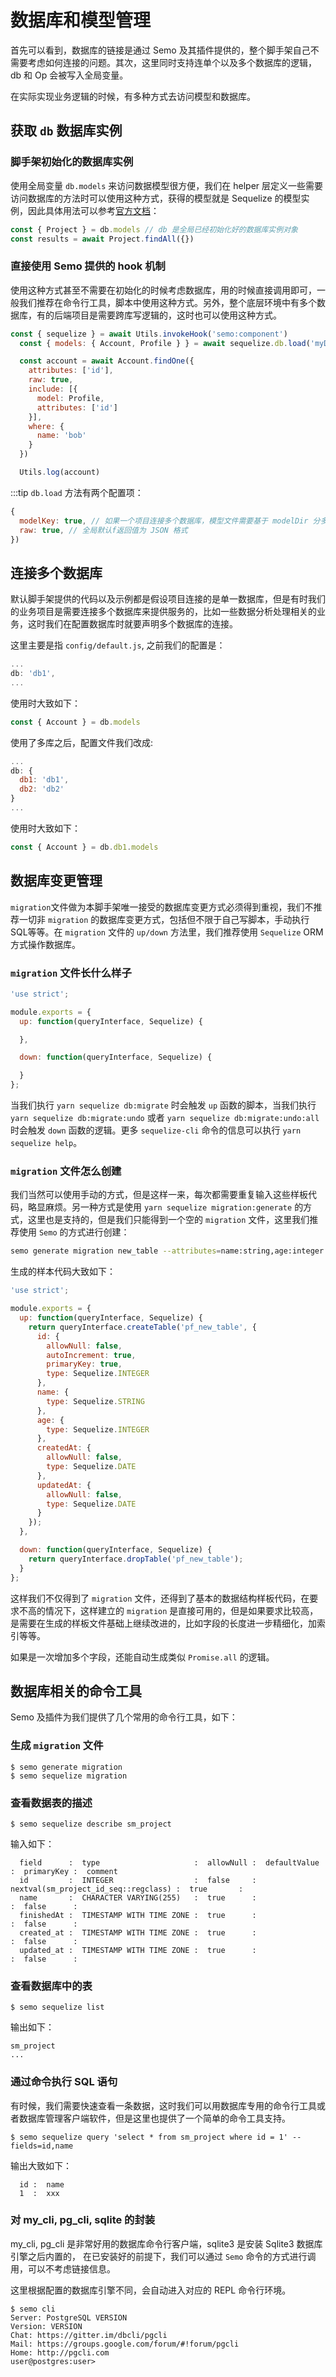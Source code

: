 # 数据库和模型管理

首先可以看到，数据库的链接是通过 Semo 及其插件提供的，整个脚手架自己不需要考虑如何连接的问题。其次，这里同时支持连单个以及多个数据库的逻辑，db 和 Op 会被写入全局变量。

在实际实现业务逻辑的时候，有多种方式去访问模型和数据库。

## 获取 `db` 数据库实例

### 脚手架初始化的数据库实例

使用全局变量 `db.models` 来访问数据模型很方便，我们在 helper 层定义一些需要访问数据库的方法时可以使用这种方式，获得的模型就是 Sequelize 的模型实例，因此具体用法可以参考[官方文档](http://docs.sequelizejs.com)：

```js
const { Project } = db.models // db 是全局已经初始化好的数据库实例对象
const results = await Project.findAll({})
```

### 直接使用 Semo 提供的 hook 机制

使用这种方式甚至不需要在初始化的时候考虑数据库，用的时候直接调用即可，一般我们推荐在命令行工具，脚本中使用这种方式。另外，整个底层环境中有多个数据库，有的后端项目是需要跨库写逻辑的，这时也可以使用这种方式。

```js
const { sequelize } = await Utils.invokeHook('semo:component')
  const { models: { Account, Profile } } = await sequelize.db.load('myDb')

  const account = await Account.findOne({
    attributes: ['id'],
    raw: true,
    include: [{
      model: Profile,
      attributes: ['id']
    }],
    where: {
      name: 'bob'
    }
  })

  Utils.log(account)
```

:::tip
`db.load` 方法有两个配置项：
```js
{
  modelKey: true, // 如果一个项目连接多个数据库，模型文件需要基于 modelDir 分多个目录存放
  raw: true, // 全局默认f返回值为 JSON 格式
})
```

## 连接多个数据库

默认脚手架提供的代码以及示例都是假设项目连接的是单一数据库，但是有时我们的业务项目是需要连接多个数据库来提供服务的，比如一些数据分析处理相关的业务，这时我们在配置数据库时就要声明多个数据库的连接。

这里主要是指 `config/default.js`, 之前我们的配置是：

```js
...
db: 'db1',
...
```

使用时大致如下：

```js
const { Account } = db.models
```

使用了多库之后，配置文件我们改成:

```js
...
db: {
  db1: 'db1',
  db2: 'db2'
}
...
```

使用时大致如下：

```js
const { Account } = db.db1.models
```

## 数据库变更管理

`migration`文件做为本脚手架唯一接受的数据库变更方式必须得到重视，我们不推荐一切非 `migration` 的数据库变更方式，包括但不限于自己写脚本，手动执行 SQL等等。在 `migration` 文件的 `up/down` 方法里，我们推荐使用 `Sequelize` ORM 方式操作数据库。

### `migration` 文件长什么样子

```js
'use strict';

module.exports = {
  up: function(queryInterface, Sequelize) {

  },

  down: function(queryInterface, Sequelize) {

  }
};
```

当我们执行 `yarn sequelize db:migrate` 时会触发 `up` 函数的脚本，当我们执行 `yarn sequelize db:migrate:undo` 或者 `yarn sequelize db:migrate:undo:all` 时会触发 `down` 函数的逻辑。更多 `sequelize-cli` 命令的信息可以执行 `yarn sequelize help`。

### `migration` 文件怎么创建

我们当然可以使用手动的方式，但是这样一来，每次都需要重复输入这些样板代码，略显麻烦。另一种方式是使用 `yarn sequelize migration:generate` 的方式，这里也是支持的，但是我们只能得到一个空的 `migration` 文件，这里我们推荐使用 `Semo` 的方式进行创建：

```bash
semo generate migration new_table --attributes=name:string,age:integer
```

生成的样本代码大致如下：

```js
'use strict';

module.exports = {
  up: function(queryInterface, Sequelize) {
    return queryInterface.createTable('pf_new_table', {
      id: {
        allowNull: false,
        autoIncrement: true,
        primaryKey: true,
        type: Sequelize.INTEGER
      },
      name: {
        type: Sequelize.STRING
      },
      age: {
        type: Sequelize.INTEGER
      },
      createdAt: {
        allowNull: false,
        type: Sequelize.DATE
      },
      updatedAt: {
        allowNull: false,
        type: Sequelize.DATE
      }
    });
  },

  down: function(queryInterface, Sequelize) {
    return queryInterface.dropTable('pf_new_table');
  }
};
```

这样我们不仅得到了 `migration` 文件，还得到了基本的数据结构样板代码，在要求不高的情况下，这样建立的 `migration` 是直接可用的，但是如果要求比较高，是需要在生成的样板文件基础上继续改进的，比如字段的长度进一步精细化，加索引等等。

如果是一次增加多个字段，还能自动生成类似 `Promise.all` 的逻辑。

## 数据库相关的命令工具

Semo 及插件为我们提供了几个常用的命令行工具，如下：

### 生成 `migration` 文件

```
$ semo generate migration
$ semo sequelize migration
```

### 查看数据表的描述

```
$ semo sequelize describe sm_project
```

输入如下：

```
  field      :  type                     :  allowNull :  defaultValue                         :  primaryKey :  comment
  id         :  INTEGER                  :  false     :  nextval(sm_project_id_seq::regclass) :  true       :
  name       :  CHARACTER VARYING(255)   :  true      :                                       :  false      :
  finishedAt :  TIMESTAMP WITH TIME ZONE :  true      :                                       :  false      :
  created_at :  TIMESTAMP WITH TIME ZONE :  true      :                                       :  false      :
  updated_at :  TIMESTAMP WITH TIME ZONE :  true      :                                       :  false      :

```

### 查看数据库中的表

```
$ semo sequelize list
```

输出如下：

```
sm_project
...
```

### 通过命令执行 SQL 语句

有时候，我们需要快速查看一条数据，这时我们可以用数据库专用的命令行工具或者数据库管理客户端软件，但是这里也提供了一个简单的命令工具支持。

```
$ semo sequelize query 'select * from sm_project where id = 1' --fields=id,name
```

输出大致如下：

```
  id :  name
  1  :  xxx
```

### 对 my_cli, pg_cli, sqlite 的封装

my_cli, pg_cli 是非常好用的数据库命令行客户端，sqlite3 是安装 Sqlite3 数据库引擎之后内置的， 在已安装好的前提下，我们可以通过 `Semo` 命令的方式进行调用，可以不考虑链接信息。

这里根据配置的数据库引擎不同，会自动进入对应的 REPL 命令行环境。

```
$ semo cli
Server: PostgreSQL VERSION
Version: VERSION
Chat: https://gitter.im/dbcli/pgcli
Mail: https://groups.google.com/forum/#!forum/pgcli
Home: http://pgcli.com
user@postgres:user>
```
